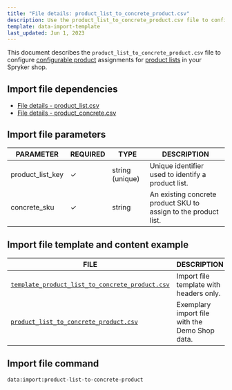 ```yaml
---
title: "File details: product_list_to_concrete_product.csv"
description: Use the product_list_to_concrete_product.csv file to configure configurable product assignments for product lists in your Spryker shop.
template: data-import-template
last_updated: Jun 1, 2023
---
```


This document describes the `product_list_to_concrete_product.csv` file to configure [configurable product](/docs/pbc/all/product-information-management/{{page.version}}/base-shop/feature-overviews/configurable-product-feature-overview/configurable-product-feature-overview.html) assignments for [product lists](/docs/pbc/all/product-information-management/{{page.version}}/base-shop/feature-overviews/product-lists-feature-overview.html) in your Spryker shop.

## Import file dependencies

* [File details - product_list.csv](_drafts/data-import/base-shop/file-details-product-list.csv.md)
* [File details - product_concrete.csv](/docs/pbc/all/product-information-management/{{page.version}}/base-shop/import-and-export-data/products-data-import/file-details-product-concrete.csv.html)

## Import file parameters

| PARAMETER | REQUIRED |  TYPE | DESCRIPTION |
| --- | --- | --- | --- |
| product_list_key | &check; | string (unique) | Unique identifier used to identify a product list. |
| concrete_sku | &check; | string | An existing concrete product SKU to assign to the product list. |

## Import file template and content example

| FILE | DESCRIPTION |
|---|---|
| [`template_product_list_to_concrete_product.csv`](https://spryker.s3.eu-central-1.amazonaws.com/docs/pbc/all/product-information-management/base-shop/import-and-export-data/file-details-product-list-to-concrete-product.csv.md/template_product_list_to_concrete_product.csv)| Import file template with headers only. |
| [`product_list_to_concrete_product.csv`](https://spryker.s3.eu-central-1.amazonaws.com/docs/pbc/all/product-information-management/base-shop/import-and-export-data/file-details-product-list-to-concrete-product.csv.md/product_list_to_concrete_product.csv) | Exemplary import file with the Demo Shop data. |

## Import file command

```bash
data:import:product-list-to-concrete-product
```